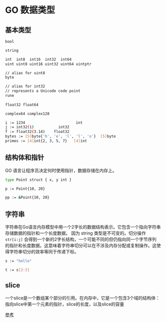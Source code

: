 # GO 数据类型

## 基本类型

```bash
bool

string

int  int8  int16  int32  int64
uint uint8 uint16 uint32 uint64 uintptr

// alias for uint8
byte 

// alias for int32
// represents a Unicode code point
rune 
     
float32 float64

complex64 complex128

```

```bash
i := 1234    					int
j := int32(1)     		int32
f := float32(3.14)    float32
bytes := [5]byte{'h', 'e', 'l', 'l', 'o'}  [5]byte
primes := [4]int{2, 3, 5, 7}   [4]int
```

## 结构体和指针
GO 语言让程序员决定何时使用指针，数据存储在内存上。

```bash
type Point struct { x, y int }

p := Point{10, 20}

pp := &Point{10, 20}
```

## 字符串
字符串在Go语言内存模型中用一个2字长的数据结构表示。它包含一个指向字符串存储数据的指针和一个长度数据。
因为 string 类型是不可变的。切分操作 `str[i:j]` 会得到一个新的2字长结构，一个可能不同的但仍指向同一个字节序列
的指针和长度数据。这意味着字符串切分可以在不涉及内存分配或复制操作。这使得字符串切分的效率等同于传递下标。


```bash
s := "hello"

t := s[2:3]
```

## slice
一个slice是一个数组某个部分的引用。在内存中，它是一个包含3个域的结构体：指向slice中第一个元素的指针，slice的长度，以及slice的容量



[参考](https://tiancaiamao.gitbooks.io/go-internals/content/zh/02.1.html)